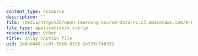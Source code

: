 ```yaml
---
content_type: resource
description: ''
file: /media/https%3A/open-learning-course-data-rc.s3.amazonaws.com/9-00sc-introduction-to-psychology-fall-2011/2a6ed449cc9f50e683232e376c740381_QvK6YdFKMY8.vtt
file_type: application/x-subrip
resourcetype: Other
title: 3play caption file
uid: 2a6ed449-cc9f-50e6-8323-2e376c740381
---
```

